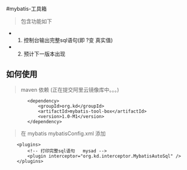 #mybatis-工具箱
> 包含功能如下

- 1. 控制台输出完整sql语句(即 ?变 真实值)  
- 2. 预计下一版本出现


## 如何使用

> maven 依赖  (正在提交阿里云镜像库中。。。)
```
		<dependency>
			<groupId>org.kd</groupId>
			<artifactId>mybatis-tool-box</artifactId>
			<version>1.0-M1</version>
		</dependency>
```

> 在 mybatis mybatisConfig.xml 添加
```
	<plugins> 
		<!-- 打印完整sql语句   mysad -->
		<plugin interceptor="org.kd.interceptor.MybatisAutoSql" />
	</plugins>  
```
		